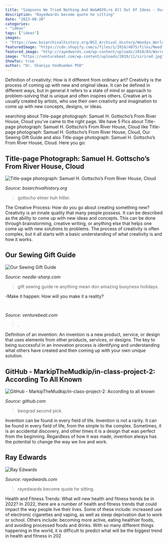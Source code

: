 ```yaml
---
title: "Simpsons We Tried Nothing And We&#039;re All Out Of Ideas - Our Sewing Gift Guide"
description: "Rayedwards become quote he sitting"
date: "2023-08-20"
categories:
- "ideas"
tags: ["ideas"]
images:
- "https://www.bsiarchivalhistory.org/BSI_Archival_History/Woodys_World_files/droppedImage_3.jpg"
featuredImage: "https://cdn.shopify.com/s/files/1/2016/4075/files/Needle_Sharp_s_1024x1024.png?v=1574440070"
featured_image: "http://rayedwards.com/wp-content/uploads/2018/03/Warren-Buffett_Quote-56.png"
image: "https://venturebeat.com/wp-content/uploads/2019/11/sirired.jpg"
ShowToc: true
author: "Dr. Shaniya VonRueden PhD"
---
```



Definition of creativity: How is it different from ordinary art?
Creativity is the process of coming up with new and original ideas. It can be defined in different ways, but in general it refers to a state of mind or approach to problem-solving that is unique and often inspires others. Creative art is usually created by artists, who use their own creativity and imagination to come up with new concepts, designs, or ideas.

	

		
searching about Title-page photograph: Samuel H. Gottscho’s From River House, Cloud you've came to the right page. We have 5 Pics about Title-page photograph: Samuel H. Gottscho’s From River House, Cloud like Title-page photograph: Samuel H. Gottscho’s From River House, Cloud, Our Sewing Gift Guide and also Title-page photograph: Samuel H. Gottscho’s From River House, Cloud. Here you go:
		
    
## Title-page Photograph: Samuel H. Gottscho’s From River House, Cloud

<img loading=lazy src="https://www.bsiarchivalhistory.org/BSI_Archival_History/Woodys_World_files/droppedImage_3.jpg" onerror="this.onerror=null;this.src='https://tse2.mm.bing.net/th?id=OIP.qdtYzVq0VKz2Um0Zo5hn_wAAAA&amp;pid=15.1';" alt="Title-page photograph: Samuel H. Gottscho’s From River House, Cloud">

_Source: bsiarchivalhistory.org_

>gottscho elmer huh hitler. 

	

The Creative Process: How do you go about creating something new?
Creativity is an innate quality that many people possess. It can be described as the ability to come up with new ideas and concepts. This can be done through brainstorming, creative writing, or anything else that helps one come up with new solutions to problems. The process of creativity is often complex, but it all starts with a basic understanding of what creativity is and how it works.

    
## Our Sewing Gift Guide

<img loading=lazy src="https://cdn.shopify.com/s/files/1/2016/4075/files/Needle_Sharp_s_1024x1024.png?v=1574440070" onerror="this.onerror=null;this.src='https://tse3.mm.bing.net/th?id=OIP.crn4r69M6z_d5rlYSkXGZwHaLG&amp;pid=15.1';" alt="Our Sewing Gift Guide">

_Source: needle-sharp.com_

>gift sewing guide re anything mean don amazing busyness holidays. 

	

-Make it happen: How will you make it a reality?

    
## 

<img loading=lazy src="https://venturebeat.com/wp-content/uploads/2019/11/sirired.jpg" onerror="this.onerror=null;this.src='https://tse3.mm.bing.net/th?id=OIP.JLRusF0NhdqAVoxmYe6LnQHaDt&amp;pid=15.1';" alt="">

_Source: venturebeat.com_

>. 

	

Definition of an invention:
An invention is a new product, service, or design that uses elements from other products, services, or designs. The key to being successful in an innovation process is identifying and understanding what others have created and then coming up with your own unique solution.

    
## GitHub - MarkipTheMudkip/in-class-project-2: According To All Known

<img loading=lazy src="https://opengraph.githubassets.com/9f9c1b28bc162c753e398af8607965c847755b9544796f3a9b6612c7680a417a/MarkipTheMudkip/in-class-project-2" onerror="this.onerror=null;this.src='https://tse1.mm.bing.net/th?id=OIP.Kovxu7QfI1ueBhLB9X8gKwHaDt&amp;pid=15.1';" alt="GitHub - MarkipTheMudkip/in-class-project-2: According to all known">

_Source: github.com_

>beograd second pick. 

	

Invention can be found in every field of life.
Invention is not a rarity. It can be found in every field of life, from the simple to the complex. Sometimes, it is an accidental discovery, and other times it is a design that was perfect from the beginning. Regardless of how it was made, invention always has the potential to change the way we live and work.

    
## Ray Edwards

<img loading=lazy src="http://rayedwards.com/wp-content/uploads/2018/03/Warren-Buffett_Quote-56.png" onerror="this.onerror=null;this.src='https://tse3.mm.bing.net/th?id=OIP.9tVVdjDKPfcYFMQiqCJlgAHaJJ&amp;pid=15.1';" alt="Ray Edwards">

_Source: rayedwards.com_

>rayedwards become quote he sitting. 

	

Health and Fitness Trends: What will new health and fitness trends be in 2022?
In 2022, there are a number of health and fitness trends that could impact the way people live their lives. Some of these include: increased use of electronic cigarettes and vaping, as well as sleep deprivation due to work or school. Others include: becoming more active, eating healthier foods, and avoiding processed foods and drinks. With so many different things happening in the world, it is difficult to predict what will be the biggest trend in health and fitness in 202
